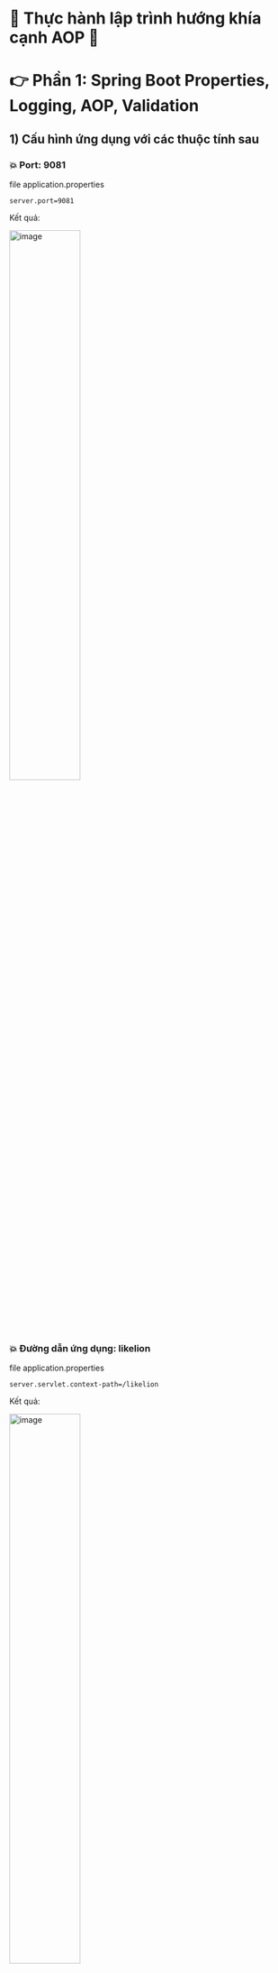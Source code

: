 # :star2: Thực hành lập trình hướng khía cạnh AOP :star2:


# :point_right: Phần 1: Spring Boot Properties, Logging, AOP, Validation

## 1) Cấu hình ứng dụng với các thuộc tính sau

### :boom: Port: 9081



file application.properties
``` 
server.port=9081
```
Kết quả:

<img src="https://user-images.githubusercontent.com/72481546/221401317-3b75e38e-7bea-42fd-8aa2-9cd499426dbe.png" alt="image" width="50%" style="display:block;">


### :boom: Đường dẫn ứng dụng: likelion


file application.properties
``` 
server.servlet.context-path=/likelion
```
Kết quả:

<img src="https://user-images.githubusercontent.com/72481546/221404776-e7a20f27-01ec-4bce-acb6-a30a4497405a.png" alt="image" width="50%" style="display:block; ">

### :boom: Tạo một pattern logging: pattern có thể tự chọn



```
 Pattern logging: là một chuỗi định dạng được sử dụng để hiển thị các thông tin log trong các bản ghi log của ứng dụng. Một pattern logging thường bao gồm các định dạng như thời gian, thread, tên logger, mức độ log, nội dung log message và nhiều thông tin khác tùy thuộc vào nhu cầu logging của ứng dụng.

 Tạo "logging.pattern.console trong file application.properties để cấu hình định dạng log được hiển thị trên console:

- %d{yyyy-MM-dd HH:mm:ss.SSS} là định dạng của ngày giờ trong log, được định dạng theo kiểu năm-tháng-ngày giờ-phút-giây và mili giây.

- [%thread] là thông tin về thread, được hiển thị trong ngoặc vuông.

- %-5level là mức độ của log, được hiển thị với 5 ký tự, nếu mức độ của log dài hơn 5 ký tự, nó sẽ được hiển thị đầy đủ.

- %logger{35} là tên của logger, với độ dài tối đa là 35 ký tự.

- %msg%n là nội dung của log, được định dạng với ký tự gạch ngang và xuống dòng mới.
```

file application.properties
``` 
logging.pattern.console=%d{yyyy-MM-dd HH:mm:ss.SSS} [%thread] %-5level %logger{35} - %msg%n
```

Kết quả 

<img src="https://user-images.githubusercontent.com/72481546/221406716-279c10d4-4532-4325-9624-535df2a19b14.png" alt="image" width="50%" style="display:block;">


### :boom:Cài đặt level của logging là trace



```
logging.level.root=trace
```



## 2) Tạo 2 dto chứa các thuộc tính sau và sử dụng các annotation thực hiện validation

## :information_desk_person: Yêu cầu:

```
EmployeeDto bao gồm:

- employeeld
- name: không được rỗng, độ dài từ 10 đến 50 kí tự

- birthDate
- gender
- email: không được rỗng và đúng với format gmail

DepartmentDto gồm

- departmentld
- deptName: không được rỗng, độ dài từ 10 đến 50 kí tự
- description: không được rỗng
- List<employeeDto>: valid được các thuộc annotaion đã cài đặt trong employeeDto
 
Tạo api de test valid employeeDto 

Tạo api để test valid departmentDto. Lưu ý phải valid được các thuộc tính trong List<employeeDto>
```
 
## :information_desk_person: Thêm vào pom.xml để sử dụng validation
 
 ```
         <dependency>
            <groupId>org.springframework.boot</groupId>
            <artifactId>spring-boot-starter-validation</artifactId>
        </dependency>
 ```
 
## :information_desk_person: File EmployeeDto:
 
 <img src="https://user-images.githubusercontent.com/72481546/221407908-57802971-788f-4d50-b543-3143568c686d.png" alt="image" width="50%" style="display:block;">

 
##### name: không được rỗng, độ dài từ 10 đến 50 kí tự
 
 - name = 1 ký tự ==> Báo lỗi
 
  <img src="https://user-images.githubusercontent.com/72481546/221425356-bdc3a48a-42b6-476f-a001-0d0d87a9f870.png" alt="image" width="50%" style="display:block;">
 
 
##### - email: không được rỗng và đúng với format gmail
 
 - email rỗng  ==>  Báo lỗi 

  <img src="https://user-images.githubusercontent.com/72481546/221425690-fef46d28-172b-4754-a3db-9d9b1bc25be2.png" alt="image" width="50%" style="display:block;">
 

 
## :information_desk_person: File DepartmentDto
 
<img src="https://user-images.githubusercontent.com/72481546/221407942-4a253b87-e39c-4197-86b0-f2ce1aaa4c42.png" alt="image" width="50%" style="display:block;">

##### - deptName: không được rỗng, độ dài từ 10 đến 50 kí tự
 
 - deptName = 2 ký tự => Lỗi

<img src="https://user-images.githubusercontent.com/72481546/221425839-6e585f36-43ab-4f83-9a7b-95ad7cc1a4e4.png" alt="image" width="50%" style="display:block;">

##### - description: không được rỗng
 
 - description: rỗng => lỗi
 
<img src="https://user-images.githubusercontent.com/72481546/221425916-df574c37-77c3-4a73-9a06-95251ad3053f.png" alt="image" width="50%" style="display:block;">

##### - List<employeeDto>: valid được các thuộc annotaion đã cài đặt trong employeeDto

Câu lệnh @Valid được sử dụng trong Spring để kiểm tra tính hợp lệ của đối tượng trước khi chúng được xử lý bởi controller. Trong trường hợp này, nó được sử dụng để kiểm tra tính hợp lệ của danh sách employeeDtoList.

Khi sử dụng @Valid trên một đối tượng kiểu List, Spring sẽ kiểm tra tính hợp lệ của từng phần tử trong danh sách. Nếu một phần tử không hợp lệ, Spring sẽ trả về lỗi với thông tin chi tiết về vị trí và lý do của lỗi.
 
 ```
     @Valid
     List<EmployeeDto> employeeDtoList;
 ```
 
 - Ví dụ: Không nhập trường name cho employeeDtoList
 
<img src="https://user-images.githubusercontent.com/72481546/221426366-55d3fbf0-e22a-40bd-8252-74cde1b349ec.png" alt="image" width="50%" style="display:block;">

## 3) Tạo hai service tương ứng với hai dto tại (2). Mỗi service tạo một method tương ứng với dto
 
### :fire: Yêu cầu 
 
 ```
EmployeeDto getEmployeeDto(EmployeeDto employeeDto): xử lí trả về dto là đối số truyền vào

DepartmentDto getDepartmentDto(DepartmentDto departmentDto): xử lí trả về dto là đối số truyền vào

Mỗi service tạo một Logger và logging đối số truyền vào khi gọi method Ứng dụng AOP để logging như sau:

- Logging trước và sau khi gọi method getDepartmentDto: nội dụng logging tùy chọn
- Logging sau khi gọi method getEmployeeDto không thành công: nội dung logging tùy chọn
 
 ```

### :fire: EmployeeService
 ```
Ta định nghĩa một implementation của interface EmployeeService. Cụ thể là EmployeeServiceImpl được đánh dấu bằng annotation @Service.

Trong EmployeeServiceImpl, LOGGER được khởi tạo bằng LoggerFactory.getLogger(EmployeeServiceImpl.class). Đây là một instance của org.slf4j.Logger được sử dụng để ghi log.

Phương thức getEmployeeDto nhận một tham số là EmployeeDto, sử dụng LOGGER để ghi thông tin của employeeDto vào log và trả về employeeDto. LOGGER.info(employeeDto.toString()) sẽ ghi thông tin của employeeDto dưới dạng string vào file log với mức độ log là info.

Inưnput và output của phương thức getEmployeeDto:

Input: EmployeeDto với các thuộc tính như employeeId, name, birthDate, gender, email đã được khởi tạo.
 
Output: EmployeeDto với các thuộc tính giống như input và được trả về bởi phương thức. Ngoài ra, thông tin của EmployeeDto cũng được ghi vào file log thông qua LOGGER.
 ```

<img src="https://user-images.githubusercontent.com/72481546/221427842-33ad8484-d045-47b6-8b9f-e5892eb2a604.png" alt="image" width="50%" style="display:block;">

<img src="https://user-images.githubusercontent.com/72481546/221427898-770e158f-47a4-4316-828e-99637434653e.png" alt="image" width="50%" style="display:block;">

### :fire: DepartmentService
 
Tương tự:
 
<img src="https://user-images.githubusercontent.com/72481546/221428044-b6ce7b7f-e501-45f3-af68-802603145e52.png" alt="image" width="50%" style="display:block;">
 
<img src="https://user-images.githubusercontent.com/72481546/221428055-a45b4a8c-226d-49ca-a742-7f65d6a81cb2.png" alt="image" width="50%" style="display:block;">

 ### :fire: Controller
 
 ```
 Phương thức POST nhận một đối tượng EmployeeDto từ yêu cầu được gửi đến dưới dạng một tham số @RequestBody.
 @Valid được sử dụng để đảm bảo rằng đối tượng EmployeeDto truyền vào là hợp lệ 
 và thỏa mãn các ràng buộc định nghĩa bởi các annotation như @NotEmpty, @Size và @Email.
 ```
 <img src="https://user-images.githubusercontent.com/72481546/221428441-a87bac04-50a0-4623-8ebc-6c6b98ed7914.png" alt="image" width="50%" style="display:block;">
 
 Tương  tự:
 
 <img src="https://user-images.githubusercontent.com/72481546/221428420-eeac4fdc-4687-4c4d-9f1a-b960889fb3d5.png" alt="image" width="50%" style="display:block;">
 
### :fire:  Áp dụng AOP
 
 ```
Đây là một aspect trong Spring AOP (Aspect Oriented Programming) dùng để tạo interceptor cho các method của package "com.example.exercise.service". Nó được đánh dấu với annotation "@Aspect" để nói với Spring rằng đây là một class chứa các advice (các hành động sẽ được thực hiện trước, sau hoặc sau khi xảy ra ngoại lệ khi method được gọi).

Annotation "@Configuration" được sử dụng để đánh dấu đây là một class cấu hình của Spring. Nó cho phép Spring biết rằng class này sẽ cung cấp các bean để được quản lý bởi Spring IoC (Inversion of Control) container.

Các advice trong class "ServiceAspect" được đánh dấu với các annotation "@Before", "@After" và "@AfterThrowing".

"@Before" được sử dụng để đánh dấu method "before()" và cho phép thực hiện các hành động trước khi method được gọi. Nó sẽ được áp dụng cho tất cả các method của package "com.example.exercise.service".

"@After" được sử dụng để đánh dấu method "after()" và cho phép thực hiện các hành động sau khi method đã được gọi. Nó cũng sẽ được áp dụng cho tất cả các method của package "com.example.exercise.service".

"@AfterThrowing" được sử dụng để đánh dấu method "afterWithBreak()" và cho phép thực hiện các hành động sau khi một ngoại lệ xảy ra trong method đã được gọi. Nó cũng sẽ được áp dụng cho tất cả các method của package "com.example.exercise.service".

Các JoinPoint được sử dụng trong các advice để xác định điểm cụ thể trong mã được thực thi trước, sau hoặc khi ngoại lệ được ném ra. Các điểm nối này sẽ được sử dụng để cung cấp thông tin về method, các đối số của method và các thông tin khác.

Đối tượng Logger được sử dụng để ghi lại các thông tin về quá trình thực thi của method và được tạo ra bằng cách sử dụng LoggerFactory. Nó sẽ cho phép ta ghi các thông tin cần thiết vào console hoặc file log để dễ dàng theo dõi và phân tích.
 ```
 
<img src="https://user-images.githubusercontent.com/72481546/221429078-a47e53e4-0fcd-4f19-bb81-124e0011f468.png" alt="image" width="50%" style="display:block;">
 
# :point_right: Phần II: Exception, Filter, Interceptor

## 1) Sử dụng interceptor để logging
 
## :green_heart: Yêu cầu:
```
Tại hàm preHandle với message ”Pre Handle method is Calling”
Tại hàm postHandle với message “Post Handle method is Calling”
Tại hàm afterCompletion với message "Request and Response is completed"
Sử dụng interceptor để thực hiện thống kê thời gian xử lý của mỗi request. Gợi ý như sau:
+ Tại preHandle thực hiện: request.setAttribute("startTime", startTime) với startTime là thời gian hiện tại 
+ Tại postHandle lấy giá trị "startTime”, dùng thời gian hiện tại thực hiện phép trừ và logging
 
 ```
 <img src ="https://user-images.githubusercontent.com/72481546/221402678-9af35a2a-8cd5-47f2-b6e4-27dac382b3f5.png" width ="50%"/>
 
 ## :green_heart: Thực hiện.
 ```
 Interceptor là một bộ lọc được sử dụng để thực hiện một số thao tác nghiệp vụ trước hoặc sau khi một request được xử lý bởi controller. Ví dụ như xác thực người dùng, kiểm tra quyền truy cập, thêm header vào response, v.v. Interceptor được sử dụng trong Spring framework và có thể được đăng ký với một hoặc nhiều interceptor chain.
 
 
 ```
 File ProductServiceInterceptor
 ``` java
 package com.example.exercise.interceptor;

import com.example.exercise.service.Impl.DepartmentServiceImpl;
import org.slf4j.Logger;
import org.slf4j.LoggerFactory;
import org.springframework.stereotype.Component;
import org.springframework.web.servlet.HandlerInterceptor;
import org.springframework.web.servlet.ModelAndView;
import org.springframework.web.servlet.handler.HandlerInterceptorAdapter;

import javax.servlet.http.HttpServletRequest;
import javax.servlet.http.HttpServletResponse;
import java.util.Date;


@Component
public class ProductServiceInterceptor implements HandlerInterceptor {
    private final Logger LOGGER =  LoggerFactory.getLogger(ProductServiceInterceptor.class);

    @Override
    public boolean preHandle(HttpServletRequest request, HttpServletResponse response, Object handler) throws Exception {
        LOGGER.info("Pre Handle method is Calling");
        Date date = new Date();
        long timeMilli = date.getTime();
        request.setAttribute("startTime",timeMilli);
        return HandlerInterceptor.super.preHandle(request, response, handler);
    }

    @Override
    public void postHandle(HttpServletRequest request, HttpServletResponse response, Object handler, ModelAndView modelAndView) throws Exception {

        Date date = new Date();
        long timeBefore = (long) request.getAttribute("startTime");
        long timeMilli = date.getTime();
        timeMilli-=timeBefore;
        LOGGER.info("Execution: "+ timeMilli+"ms");
        LOGGER.info("Post Handle method is Calling");
        HandlerInterceptor.super.postHandle(request, response, handler, modelAndView);
    }

    @Override
    public void afterCompletion(HttpServletRequest request, HttpServletResponse response, Object handler, Exception ex) throws Exception {
        LOGGER.info("Request and Response is completed");
        HandlerInterceptor.super.afterCompletion(request, response, handler, ex);
    }
}
 ```
 
 ```
 Code trên định nghĩa một class ProductServiceInterceptor và implements interface HandlerInterceptor. 

HandlerInterceptor là một interface trong Spring Framework cho phép ta tương tác với request/response trước hoặc sau khi chúng được xử lý bởi một controller. Interface này bao gồm ba phương thức chính là preHandle(), postHandle(), và afterCompletion().

preHandle(): được gọi trước khi controller được xử lý request. Trả về giá trị boolean để xác định liệu controller có nên được tiếp tục xử lý hay không.
 
postHandle(): được gọi sau khi controller đã xử lý request và trả về ModelAndView (hoặc không). Cho phép ta thực hiện các thao tác bổ sung trên ModelAndView trước khi trả về cho client.
 
afterCompletion(): được gọi khi đã hoàn thành việc xử lý request và trả về cho client.
 
Trong class ProductServiceInterceptor, phương thức preHandle() được override để ghi log thông tin trước khi controller được gọi, lưu thời gian bắt đầu xử lý request vào thuộc tính startTime của request.

Phương thức postHandle() được override để ghi log thời gian xử lý request, tính toán thời gian xử lý bằng cách lấy thời gian hiện tại trừ đi thời gian bắt đầu lưu trong thuộc tính startTime, và ghi log thông tin sau khi controller đã xử lý request.

Phương thức afterCompletion() được override để ghi log khi đã hoàn thành việc xử lý request.
 ```
 
 ```
 Sau khi tạo Interceptor, chúng ta cần thêm nó vào dự án. Đoạn mã trên là để thêm Interceptor vào dự án.
 ```
 <img src ="https://user-images.githubusercontent.com/72481546/221433163-754dc4f0-063f-477b-9ccc-bff12f70a7d0.png" width ="50%"/> 
 
## 2) Sử dụng filter để detect các loại browser
 
 ## :sparkles: Yêu cầu:
 
```
###  Nếu request từ các browser thì sẽ được vào controller
###  Nếu request từ Postman sẽ thực hiện như sau:
###  - Response về với status là 403, và message là "Bạn đang yêu cầu từ Postman!"
 
 ```
 <img src ="https://user-images.githubusercontent.com/72481546/221402898-af1756fb-0ae1-4a80-a729-2e941350ae8c.png" width ="50%"/>
 
 ## :sparkles: Thực hiện

 <img src ="https://user-images.githubusercontent.com/72481546/221433556-f62964ed-682e-4738-9edd-6a281f8a863b.png" width ="50%"/>
 
```
 Filter trong Spring Boot là một thành phần giúp xử lý các yêu cầu của người dùng trước khi chúng được gửi đến servlet hoặc trả về sau khi servlet đã xử lý yêu cầu đó. Filter cung cấp cho các lập trình viên một cách để thực hiện các hoạt động tiền xử lý, xử lý ngoại lệ, ghi lại hoạt động và điều khiển truy cập. Filter thường được sử dụng để thực hiện các chức năng như kiểm soát truy cập, mã hóa yêu cầu và phản hồi, kiểm soát phiên và nhiều hơn nữa. Các filter trong Spring Boot được thiết kế để hoạt động với Spring MVC và Spring WebFlux và có thể được cấu hình bằng cách sử dụng các annotation như @Component và @Order hoặc thông qua các lớp cấu hình FilterRegistrationBean.
 ```
 
 
 ```
Class TransactionFilter implements interface Filter, trong đó có 3 phương thức cần phải triển khai:

Phương thức init(FilterConfig filterConfig): Phương thức này được gọi một lần duy nhất sau khi filter được tạo ra.
 
Phương thức doFilter(ServletRequest servletRequest, ServletResponse servletResponse, FilterChain filterChain): Đây là phương thức quan trọng nhất của Filter, 
nó được gọi mỗi khi một request tới đích và trước khi response được trả về. Ở đoạn code này, phương thức kiểm tra header của request để xác định xem client có phải là Postman hay không. Nếu là Postman, phương thức sẽ trả về response với status code là 403 Forbidden và thông báo "Access is not allowed".
 
Phương thức destroy(): Phương thức này được gọi một lần khi filter bị hủy.
 
Class TransactionFilter được đánh dấu bằng @Order(1) để chỉ định thứ tự ưu tiên trong việc xử lý các filter. Với giá trị 1, TransactionFilter sẽ được thực hiện trước các filter khác có giá trị ưu tiên cao hơn.
 ```
 
 <img src ="https://user-images.githubusercontent.com/72481546/221434544-63acd642-7d56-4d04-b01c-c074fae9a20c.png" width ="50%"/>
 
 ```
 một lớp xử lý ngoại lệ (ExceptionHandler) được đánh dấu bằng @ControllerAdvice, được sử dụng để xử lý các ngoại lệ xảy ra trong quá trình thực thi các phương thức xử lý yêu cầu (@Controller).

Trong đoạn code này, lớp ValidationHandler kế thừa từ ResponseEntityExceptionHandler - một lớp cơ sở của Spring Boot được sử dụng để xử lý các ngoại lệ liên quan đến HTTP (HTTP Exceptions), chẳng hạn như MethodArgumentNotValidException, một ngoại lệ xảy ra khi tham số truyền vào phương thức xử lý yêu cầu không hợp lệ.

Phương thức handleMethodArgumentNotValid được sử dụng để xử lý ngoại lệ MethodArgumentNotValidException và trả về một đối tượng ResponseEntity chứa thông tin về các lỗi được tìm thấy trong các trường dữ liệu đầu vào không hợp lệ. Trong phương thức này, các lỗi được lưu trữ trong một Map với tên trường là khóa và thông báo lỗi là giá trị tương ứng.

HttpStatus.BAD_REQUEST được trả về để biểu thị rằng yêu cầu của người dùng không hợp lệ và trả về HTTP status code 400 (Bad Request).




 ```




